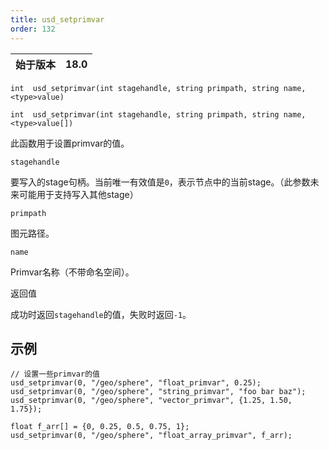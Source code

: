 ```yaml
---
title: usd_setprimvar
order: 132
---
```

| 始于版本 | 18.0 |
| --- | --- |

`int  usd_setprimvar(int stagehandle, string primpath, string name, <type>value)`

`int  usd_setprimvar(int stagehandle, string primpath, string name, <type>value[])`

此函数用于设置primvar的值。

`stagehandle`

要写入的stage句柄。当前唯一有效值是`0`，表示节点中的当前stage。（此参数未来可能用于支持写入其他stage）

`primpath`

图元路径。

`name`

Primvar名称（不带命名空间）。

返回值

成功时返回`stagehandle`的值，失败时返回`-1`。

## 示例

```vex
// 设置一些primvar的值
usd_setprimvar(0, "/geo/sphere", "float_primvar", 0.25);
usd_setprimvar(0, "/geo/sphere", "string_primvar", "foo bar baz");
usd_setprimvar(0, "/geo/sphere", "vector_primvar", {1.25, 1.50, 1.75});

float f_arr[] = {0, 0.25, 0.5, 0.75, 1};
usd_setprimvar(0, "/geo/sphere", "float_array_primvar", f_arr);

```
